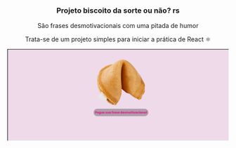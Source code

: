 <h3 align="center">Projeto biscoito da sorte ou não? rs</h3>
<p align="center">São frases desmotivacionais com uma pitada de humor</p>
<p align="center">Trata-se de um projeto simples para iniciar a prática de React ⚛️</p>
<img src="readme/biscoito-da-sorte.gif"/>
